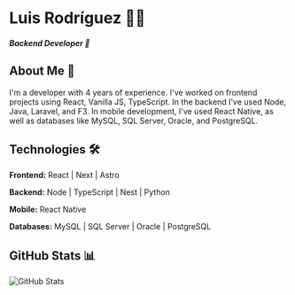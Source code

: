 # Luis Rodríguez 👨‍💻
##### Backend Developer 🤖

## About Me 🚀 ️
I'm a developer with 4 years of experience. I've worked on frontend projects using React, Vanilla JS, TypeScript. In the backend I've used Node, Java, Laravel, and F3. In mobile development, I've used React Native, as well as databases like MySQL, SQL Server, Oracle, and PostgreSQL.

## Technologies 🛠️ 
**Frontend:**  React | Next | Astro

**Backend:** Node | TypeScript | Nest | Python

**Mobile:** React Native

**Databases:** MySQL | SQL Server | Oracle | PostgreSQL 


## GitHub Stats 📊
![GitHub Stats](https://github-readme-stats.vercel.app/api?username=luisRodriguez21&show_icons=true&theme=radical)
